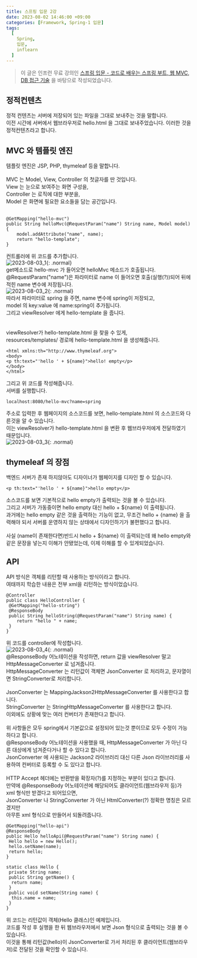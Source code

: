 ```yaml
---
title: 스프링 입문 2강
date: 2023-08-02 14:46:00 +09:00
categories: [Framework, Spring-1 입문]
tags:
  [
    Spring,
	입문,
	inflearn
  ]
---
```


> 이 글은 인프런 무료 강의인 [스프링 입문 - 코드로 배우는 스프링 부트, 웹 MVC, DB 접근 기술](https://www.inflearn.com/course/%EC%8A%A4%ED%94%84%EB%A7%81-%EC%9E%85%EB%AC%B8-%EC%8A%A4%ED%94%84%EB%A7%81%EB%B6%80%ED%8A%B8) 을 바탕으로 작성되었습니다.<br>

## 정적컨텐츠
정적 컨텐츠는 서버에 저장되어 있는 파일을 그대로 보내주는 것을 말합니다.<br>
이전 시간에 서버에서 웹브라우저로 hello.html 을 그대로 보내주었습니다. 이러한 것을 정적컨텐츠라고 합니다.<br>

## MVC 와 템플릿 엔진
템플릿 엔진은 JSP, PHP, thymeleaf 등을 말합니다.<br>
<br>
MVC 는 Model, View, Controller 의 첫글자를 딴 것입니다.<br>
View 는 눈으로 보여주는 화면 구성을,<br>
Controller 는 로직에 대한 부분을,<br>
Model 은 화면에 필요한 요소들을 담는 공간입니다.<br>
<br>
```
@GetMapping("hello-mvc")
public String helloMvc(@RequestParam("name") String name, Model model) {
	model.addAttribute("name", name);
	return "hello-template";
}
```
컨트롤러에 위 코드를 추가합니다.<br>
![2023-08-03_1](https://github.com/Hoon1999/hoon1999.github.io/assets/100833901/349103cb-0a48-4d05-bfba-d822e4aadaba){: .normal}<br>
get메소드로 hello-mvc 가 들어오면 helloMvc 메소드가 호출됩니다.<br>
@RequestParam("name")은 파라미터로 name 이 들어오면 호출(실행(?))되어 뒤에 적힌 name 변수에 저장됩니다.<br>
![2023-08-03_2](https://github.com/Hoon1999/hoon1999.github.io/assets/100833901/68ba66a9-d720-4c35-9193-d8bd0f073ae3){: .normal}<br>
따라서 파라미터로 spring 을 주면, name 변수에 spring이 저장되고,<br>
model 의 key:value 에 name:spring이 추가됩니다.<br>
그리고 viewResolver 에게 hello-template 을 줍니다.<br>
<br>
<br>
viewResolver가 hello-template.html 을 찾을 수 있게,<br>
resources/templates/ 경로에 hello-template.html 을 생성해줍니다.<br>
```
<html xmlns:th="http://www.thymeleaf.org">
<body>
<p th:text="'hello ' + ${name}">hello! empty</p>
</body>
</html>
```
그리고 위 코드를 작성해줍니다.<br>
서버를 실행합니다.<br>
```
localhost:8080/hello-mvc?name=spring
```
주소로 입력한 후 웹페이지의 소스코드를 보면, hello-template.html 의 소스코드와 다른것을 알 수 있습니다.<br>
이는 viewResolver가 hello-template.html 을 변환 후 웹브라우저에게 전달하였기 때문입니다.<br>
![2023-08-03_3](https://github.com/Hoon1999/hoon1999.github.io/assets/100833901/5bb39ece-fee2-41da-a508-87d8406c090a){: .normal}<br>

## thymeleaf 의 장점
백엔드 서버가 존재 하지않아도 디자이너가 웹페이지를 디자인 할 수 있습니다.<br>

```
<p th:text="'hello ' + ${name}">hello empty</p>
```

소스코드를 보면 기본적으로 hello empty가 출력되는 것을 볼 수 있습니다.<br>
그리고 서버가 가동중이면 hello empty 대신 hello + ${name} 이 출력됩니다.<br>
과거에는 hello empty 같은 것을 출력하는 기능이 없고, 무조건 hello + {name} 을 출력해야 되서
서버를 운영하지 않는 상태에서 디자인하기가 불편했다고 합니다.<br>
<br>
사실 (name이 존재한다면)반드시 hello + ${name} 이 출력되는데 왜 hello empty와 같은 문장을 넣는지 이해가 안됐었는데,
이제 이해를 할 수 있게되었습니다.<br>

## API
API 방식은 객체를 리턴할 때 사용하는 방식이라고 합니다.<br>
여태까지 학습한 내용은 전부 xml을 리턴하는 방식이었습니다.<br>
```
@Controller
public class HelloController {
 @GetMapping("hello-string")
 @ResponseBody
 public String helloString(@RequestParam("name") String name) {
	return "hello " + name;
 }
}
```
위 코드를 controller에 작성합니다.<br>
![2023-08-03_4](https://github.com/Hoon1999/hoon1999.github.io/assets/100833901/2a5bbe72-84e0-4c8f-b959-8a60885499b8){: .normal}<br>
@ResponseBody 어노테이션을 작성하면, return 값을 viewResolver 말고 HttpMessageConverter 로 넘겨줍니다.<br>
HttpMessageConverter 는 리턴값이 객체면 JsonConverter 로 처리하고, 문자열이면 StringConverter로 처리합니다.<br>
<br>
JsonConverter 는  MappingJackson2HttpMessageConverter 를 사용한다고 합니다.<br>
StringConverter 는 StringHttpMessageConverter 를 사용한다고 합니다.<br>
이외에도 상황에 맞는 여러 컨버터가 존재한다고 합니다.<br>
<br>
위 사항들은 모두 spring에서 기본값으로 설정되어 있는것 뿐이므로 모두 수정이 가능하다고 합니다.<br>
@ResponseBody 어노테이션을 사용했을 때, HttpMessageConverter 가 아닌 다른 대상에게 넘겨준다거나 할 수 있다고 합니다.<br>
JsonConverter 에 사용되는 Jackson2 라이브러리 대신 다른 Json 라이브러리를 사용하여 컨버터로 등록할 수 도 있다고 합니다.<br>
<br>
HTTP Accept 헤더에는 반환받을 확장자(?)를 지정하는 부분이 있다고 합니다.<br>
만약에 @ResponseBody 어노테이션에 해당되어도 클라이언트(웹브라우저 등)가 xml 형식만 받겠다고 되어있으면, <br>
JsonConverter 나 StringConverter 가 아닌 HtmlConverter(?) 정확한 명칭은 모르겠지만 <br>
아무튼 xml 형식으로 만들어서 되돌려줍니다.<br>

```
@GetMapping("hello-api")
@ResponseBody
public Hello helloApi(@RequestParam("name") String name) {
 Hello hello = new Hello();
 hello.setName(name);
 return hello;
}

static class Hello {
 private String name;
 public String getName() {
  return name;
 }
 public void setName(String name) {
  this.name = name;
 }
}
```
위 코드는 리턴값이 객체(Hello 클래스)인 예제입니다.<br>
코드를 작성 후 실행을 한 뒤 웹브라우저에서 보면 Json 형식으로 출력되는 것을 볼 수 있습니다.<br>
이것을 통해 리턴값(hello)이 JsonConverter로 가서 처리된 후 클라이언트(웹브라우저)로 전달된 것을 확인할 수 있습니다.<br>